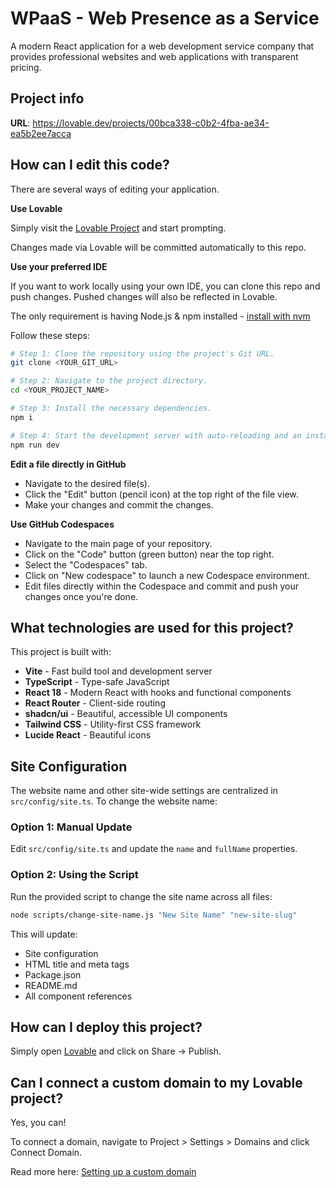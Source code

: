# WPaaS - Web Presence as a Service

A modern React application for a web development service company that provides professional websites and web applications with transparent pricing.

## Project info

**URL**: https://lovable.dev/projects/00bca338-c0b2-4fba-ae34-ea5b2ee7acca

## How can I edit this code?

There are several ways of editing your application.

**Use Lovable**

Simply visit the [Lovable Project](https://lovable.dev/projects/00bca338-c0b2-4fba-ae34-ea5b2ee7acca) and start prompting.

Changes made via Lovable will be committed automatically to this repo.

**Use your preferred IDE**

If you want to work locally using your own IDE, you can clone this repo and push changes. Pushed changes will also be reflected in Lovable.

The only requirement is having Node.js & npm installed - [install with nvm](https://github.com/nvm-sh/nvm#installing-and-updating)

Follow these steps:

```sh
# Step 1: Clone the repository using the project's Git URL.
git clone <YOUR_GIT_URL>

# Step 2: Navigate to the project directory.
cd <YOUR_PROJECT_NAME>

# Step 3: Install the necessary dependencies.
npm i

# Step 4: Start the development server with auto-reloading and an instant preview.
npm run dev
```

**Edit a file directly in GitHub**

- Navigate to the desired file(s).
- Click the "Edit" button (pencil icon) at the top right of the file view.
- Make your changes and commit the changes.

**Use GitHub Codespaces**

- Navigate to the main page of your repository.
- Click on the "Code" button (green button) near the top right.
- Select the "Codespaces" tab.
- Click on "New codespace" to launch a new Codespace environment.
- Edit files directly within the Codespace and commit and push your changes once you're done.

## What technologies are used for this project?

This project is built with:

- **Vite** - Fast build tool and development server
- **TypeScript** - Type-safe JavaScript
- **React 18** - Modern React with hooks and functional components
- **React Router** - Client-side routing
- **shadcn/ui** - Beautiful, accessible UI components
- **Tailwind CSS** - Utility-first CSS framework
- **Lucide React** - Beautiful icons

## Site Configuration

The website name and other site-wide settings are centralized in `src/config/site.ts`. To change the website name:

### Option 1: Manual Update
Edit `src/config/site.ts` and update the `name` and `fullName` properties.

### Option 2: Using the Script
Run the provided script to change the site name across all files:

```bash
node scripts/change-site-name.js "New Site Name" "new-site-slug"
```

This will update:
- Site configuration
- HTML title and meta tags
- Package.json
- README.md
- All component references

## How can I deploy this project?

Simply open [Lovable](https://lovable.dev/projects/00bca338-c0b2-4fba-ae34-ea5b2ee7acca) and click on Share -> Publish.

## Can I connect a custom domain to my Lovable project?

Yes, you can!

To connect a domain, navigate to Project > Settings > Domains and click Connect Domain.

Read more here: [Setting up a custom domain](https://docs.lovable.dev/tips-tricks/custom-domain#step-by-step-guide)
